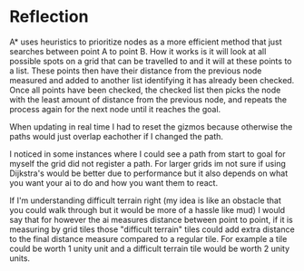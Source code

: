 # Reflection
A* uses heuristics to prioritize nodes as a more efficient method that just searches between point A to point B. How it works is it will look at all possible spots on a grid that can be travelled to and it will at these points to a list.
These points then have their distance from the previous node measured and added to another list identifying it has already been checked. Once all points have been checked, the checked list then picks the node with the least amount of
distance from the previous node, and repeats the process again for the next node until it reaches the goal.

When updating in real time I had to reset the gizmos because otherwise the paths would just overlap eachother if I changed the path. 

I noticed in some instances where I could see a path from start to goal for myself the grid did not register a path. For larger grids im not sure if using Dijkstra's would be better due to performance but it also depends on what you
want your ai to do and how you want them to react.

If I'm understanding difficult terrain right (my idea is like an obstacle that you could walk through but it would be more of a hassle like mud) I would say that for however the ai measures distance between point to point, if it is measuring by
grid tiles those "difficult terrain" tiles could add extra distance to the final distance measure compared to a regular tile. For example a tile could be worth 1 unity unit and a difficult terrain tile would be worth 2 unity units.
